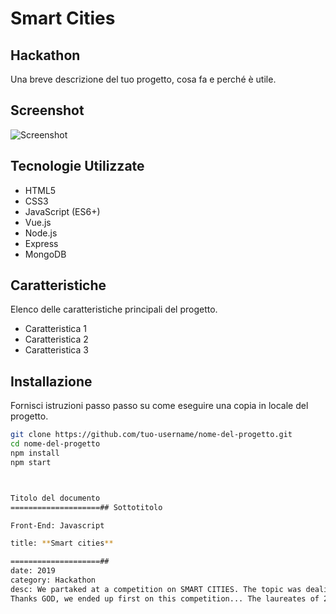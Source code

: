 # Smart Cities 
## Hackathon

Una breve descrizione del tuo progetto, cosa fa e perché è utile.

## Screenshot

![Screenshot](url-del-screenshot)

## Tecnologie Utilizzate

- HTML5
- CSS3
- JavaScript (ES6+)
- Vue.js
- Node.js
- Express
- MongoDB

## Caratteristiche

Elenco delle caratteristiche principali del progetto.

- Caratteristica 1
- Caratteristica 2
- Caratteristica 3

## Installazione

Fornisci istruzioni passo passo su come eseguire una copia in locale del progetto.

```bash
git clone https://github.com/tuo-username/nome-del-progetto.git
cd nome-del-progetto
npm install
npm start



Titolo del documento
====================## Sottotitolo

Front-End: Javascript

title: **Smart cities**

====================##
date: 2019
category: Hackathon
desc: We partaked at a competition on SMART CITIES. The topic was dealing with the improvement of the mobility in town. The competion was tough due to the number of competitors and the brillant ideas exposed. But like they say the first price is for the best team..
Thanks GOD, we ended up first on this competition... The laureates of 2019
